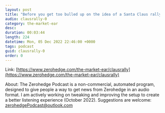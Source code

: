 ```yaml
---
layout: post
title: "Before you get too bulled up on the idea of a Santa Claus rally..."
audio: clausrally-0
category: the-market-ear
desc: 
duration: 00:03:44
length: 224
datetime: Mon, 05 Dec 2022 22:46:00 +0000
tags: podcast
guid: clausrally-0
order: 0
---
```



Link: [https://www.zerohedge.com/the-market-ear/clausrally](https://www.zerohedge.com/the-market-ear/clausrally)

About: The Zerohedge Podcast is a non-commercial, automated program, designed to give people a way to get news from Zerohedge in an audio format.  I am actively working on tweaking and improving the setup to create a better listening experience (October 2022).  Suggestions are welcome: [zerohedgePodcast@outlook.com](mailto:zerohedgePodcast@outlook.com)